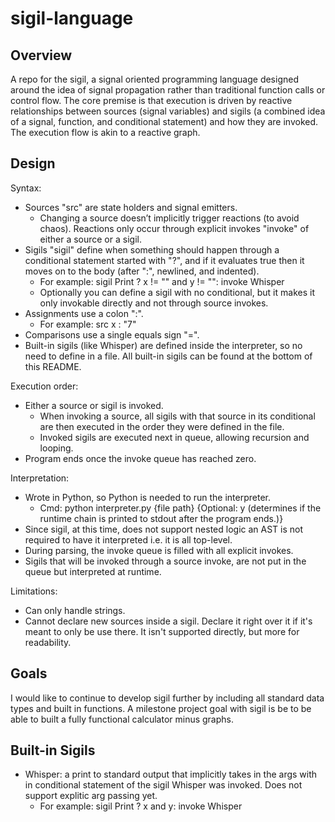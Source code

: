 # sigil-language
## Overview
A repo for the sigil, a signal oriented programming language designed around the idea of signal propagation rather than traditional function calls or control flow. The core premise is that execution is driven by reactive relationships between sources (signal variables) and sigils (a combined idea of a signal, function, and conditional statement) and how they are invoked. The execution flow is akin to a reactive graph. 

## Design
Syntax:
- Sources "src" are state holders and signal emitters.
    - Changing a source doesn’t implicitly trigger reactions (to avoid chaos). Reactions only occur through explicit invokes "invoke" of either a source or a sigil.
- Sigils "sigil" define when something should happen through a conditional statement started with "?", and if it evaluates true then it moves on to the body (after ":", newlined, and indented).
    - For example: sigil Print ? x != "" and y != "":
                     invoke Whisper
    - Optionally you can define a sigil with no conditional, but it makes it only invokable directly and not through source invokes.
- Assignments use a colon ":".
    - For example: src x : "7"
- Comparisons use a single equals sign "=".
- Built-in sigils (like Whisper) are defined inside the interpreter, so no need to define in a file. All built-in sigils can be found at the bottom of this README.

Execution order:
- Either a source or sigil is invoked.
  - When invoking a source, all sigils with that source in its conditional are then executed in the order they were defined in the file.
  - Invoked sigils are executed next in queue, allowing recursion and looping.
- Program ends once the invoke queue has reached zero.

Interpretation:
- Wrote in Python, so Python is needed to run the interpreter.
    - Cmd: python interpreter.py {file path} {Optional: y (determines if the runtime chain is printed to stdout after the program ends.)}
- Since sigil, at this time, does not support nested logic an AST is not required to have it interpreted i.e. it is all top-level.
- During parsing, the invoke queue is filled with all explicit invokes.
- Sigils that will be invoked through a source invoke, are not put in the queue but interpreted at runtime.

Limitations:
- Can only handle strings.
- Cannot declare new sources inside a sigil. Declare it right over it if it's meant to only be use there. It isn't supported directly, but more for readability.

## Goals
I would like to continue to develop sigil further by including all standard data types and built in functions. A milestone project goal with sigil is be to be able to built a fully functional calculator minus graphs.

## Built-in Sigils
- Whisper: a print to standard output that implicitly takes in the args with in conditional statement of the sigil Whisper was invoked. Does not support explitic arg passing yet.
    - For example: sigil Print ? x and y:
                       invoke Whisper
